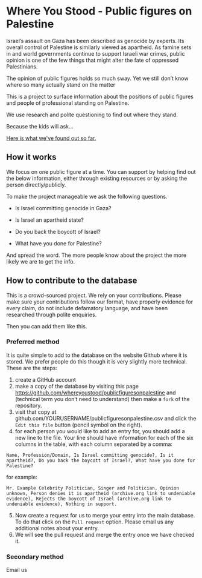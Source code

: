 # Where You Stood - Public figures on Palestine

Israel’s assault on Gaza has been described as genocide by experts. Its overall control of Palestine is similarly viewed as apartheid. As famine sets in and world governments continue to support Israeli war crimes, public opinion is one of the few things that might alter the fate of oppressed Palestinians.

The opinion of public figures holds so much sway.
Yet we still don’t know where so many actually stand on the matter

This is a project to surface information about the positions of public figures and people of professional standing on Palestine.

We use research and polite questioning to find out where they stand.

Because the kids will ask…

[Here is what we've found out so far.](https://github.com/whereyoustood/publicfiguresonpalestine/blob/main/positionsonpalestine.csv)

## How it works

We focus on one public figure at a time. You can support by helping find out the below information, either through existing resources or by asking the person directly/publicly. 

To make the project manageable we ask the following questions.

- Is Israel committing genocide in Gaza?

- Is Israel an apartheid state?

- Do you back the boycott of Israel?

- What have you done for Palestine?


And spread the word. The more people know about the project the more likely we are to get the info.


## How to contribute to the database

This is a crowd-sourced project. We rely on your contributions. Please make sure your contributions follow our format, have properly evidence for every claim, do not include defamatory language, and have been researched through polite enquiries.

Then you can add them like this.


### Preferred method

It is quite simple to add to the database on the website Github where it is stored. We prefer people do this though it is very slightly more technical. These are the steps:

1) create a GitHub account
2) make a copy of the database by visiting this page https://github.com/whereyoustood/publicfiguresonpalestine and (technical term you don’t need to understand) then make a `fork` of the repository.
3) visit that copy at github.com/YOURUSERNAME/publicfiguresonpalestine.csv and click the `Edit this file` button (pencil symbol on the right).
4) for each person you would like to add an entry for, you should add a new line to the file. Your line should have information for each of the six columns in the table, with each column separated by a comma:

`Name, Profession/Domain, Is Israel committing genocide?, Is it apartheid?, Do you back the boycott of Israel?, What have you done for Palestine?`

for example:

`Mr. Example Celebrity Politician, Singer and Politician, Opinion unknown, Person denies it is apartheid (archive.org link to undeniable evidence), Rejects the boycott of Israel (archive.org link to undeniable evidence), Nothing in support.`

5) Now create a request for us to merge your entry into the main database. To do that click on the `Pull request` option. Please email us any additional notes about your entry.
6) We will see the pull request and merge the entry once we have checked it.


### Secondary method

Email us
